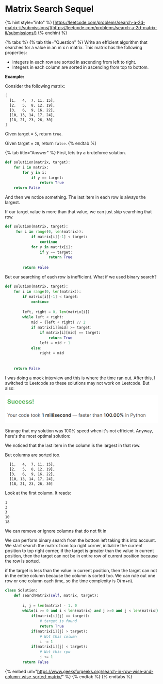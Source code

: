 # Matrix Search Sequel

{% hint style="info" %}
[https://leetcode.com/problems/search-a-2d-matrix-ii/submissions/](https://leetcode.com/problems/search-a-2d-matrix-ii/submissions/)
{% endhint %}

{% tabs %}
{% tab title="Question" %}
Write an efficient algorithm that searches for a value in an m x n matrix. This matrix has the following properties:

* Integers in each row are sorted in ascending from left to right.
* Integers in each column are sorted in ascending from top to bottom.

**Example:**

Consider the following matrix:

```text
[
  [1,   4,  7, 11, 15],
  [2,   5,  8, 12, 19],
  [3,   6,  9, 16, 22],
  [10, 13, 14, 17, 24],
  [18, 21, 23, 26, 30]
]
```

Given target = `5`, return `true`.

Given target = `20`, return `false`.
{% endtab %}

{% tab title="Answer" %}
First, lets try a bruteforce solution. 

```python
def solutiion(matrix, target):
    for i in matrix:
        for y in i:
            if y == target:
                return True
    return False
```

And then we notice something. The last item in each row is always the largest.

If our target value is more than that value, we can just skip searching that row.

```python
def solution(matrix, target):
     for i in range(0, len(matrix)):
            if matrix[i][-1] < target:
                continue
            for y in matrix[i]:
                if y == target:
                    return True
                    
        return False
```

But our searching of each row is inefficient. What if we used binary search?

```python
def solution(matrix, target):
    for i in range(0, len(matrix)):
        if matrix[i][-1] < target:
            continue
    
        left, right = 0, len(matrix[i])
        while left < right:
            mid = (left + right) // 2
            if matrix[i][mid] >= target:
                if matrix[i][mid] == target:
                    return True
                left = mid + 1
            else:
                right = mid
        
                
    return False
```

I was doing a mock interview and this is where the time ran out. After this, I switched to Leetcode so these solutions may not work on Leetcode. But also:

![](../../.gitbook/assets/image%20%2822%29.png)

Strange that my solution was 100% speed when it's not efficient. Anyway, here's the most optimal solution:

We noticed that the last item in the column is the largest in that row. 

But columns are sorted too.

```text
  [1,   4,  7, 11, 15],
  [2,   5,  8, 12, 19],
  [3,   6,  9, 16, 22],
  [10, 13, 14, 17, 24],
  [18, 21, 23, 26, 30]
```

Look at the first column. It reads:

```text
1
2
3
10
18
```

We can remove or ignore columns that do not fit in 

We can perform binary search from the bottom left taking this into account.  
We start search the matrix from top right corner, initialize the current position to top right corner, if the target is greater than the value in current position, then the target can not be in entire row of current position because the row is sorted.

if the target is less than the value in current position, then the target can not in the entire column because the column is sorted too. We can rule out one row or one column each time, so the time complexity is O\(m+n\).

```python
class Solution:
    def searchMatrix(self, matrix, target):
                
        i, j = len(matrix) - 1, 0
        while(i >= 0 and i < len(matrix) and j >=0 and j < len(matrix[0])):
            if(matrix[i][j] == target): 
                # target is found
                return True
            if(matrix[i][j] > target):  
                # Not this column
                i -= 1
            if(matrix[i][j] < target):  
                # Not this rpw
                j += 1              
        return False
```

{% embed url="https://www.geeksforgeeks.org/search-in-row-wise-and-column-wise-sorted-matrix/" %}
{% endtab %}
{% endtabs %}

